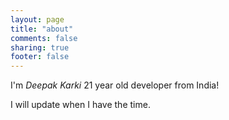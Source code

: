 ```yaml
---
layout: page
title: "about"
comments: false
sharing: true
footer: false
---
```


I'm *Deepak Karki* 21 year old developer from India!

I will update when I have the time.
